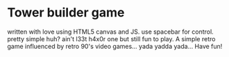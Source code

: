 # Tower builder game
written with love using HTML5 canvas and JS.
use spacebar for control.
pretty simple huh? ain't l33t h4x0r one but still fun to play.
A simple retro game influenced by retro 90's video games... 
yada yadda yada...
Have fun!

